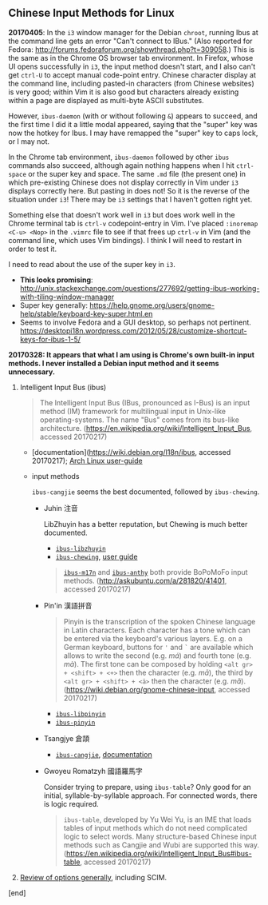 ## Chinese Input Methods for Linux

**20170405**: In the `i3` window manager for the Debian `chroot`, running Ibus at the command line gets an error "Can't connect to IBus." (Also reported for Fedora: http://forums.fedoraforum.org/showthread.php?t=309058.) This is the same as in the Chrome OS browser tab environment. In Firefox, whose UI opens successfully in `i3`, the input method doesn't start, and I also can't get `ctrl-U` to accept manual code-point entry. Chinese character display at the command line, including pasted-in characters (from Chinese websites) is very good; within Vim it is also good but characters already existing within a page are displayed as multi-byte ASCII substitutes. 

However, `ibus-daemon` (with or without following `&`) appears to succeed, and the first time I did it a little modal appeared, saying that the "super" key was now the hotkey for Ibus. I may have remapped the "super" key to caps lock, or I may not. 

In the Chrome tab environment, `ibus-daemon` followed by other `ibus` commands also succeed, although again nothing happens when I hit `ctrl-space` or the super key and space. The same `.md` file (the present one) in which pre-existing Chinese does not display correctly in Vim under `i3` displays correctly here. But pasting in does not! So it is the reverse of the situation under `i3`! There may be `i3` settings that I haven't gotten right yet.

Something else that doesn't work well in `i3` but does work well in the Chrome terminal tab is `ctrl-v` codepoint-entry in Vim. I've placed `:inoremap <C-u> <Nop>` in the `.vimrc` file to see if that frees up `ctrl-v` in Vim (and the command line, which uses Vim bindings). I think I will need to restart in order to test it.

I need to read about the use of the super key in `i3`.

 * **This looks promising**: http://unix.stackexchange.com/questions/277692/getting-ibus-working-with-tiling-window-manager
 * Super key generally: https://help.gnome.org/users/gnome-help/stable/keyboard-key-super.html.en
 * Seems to involve Fedora and a GUI desktop, so perhaps not pertinent. https://desktopi18n.wordpress.com/2012/05/28/customize-shortcut-keys-for-ibus-1-5/


**20170328: It appears that what I am using is Chrome's own built-in input methods. I never installed a Debian input method and it seems unnecessary.**

 1. Intelligent Input Bus (ibus)
 
    > The Intelligent Input Bus (IBus, pronounced as I-Bus) is an input method (IM) framework for multilingual input in Unix-like operating-systems. The name "Bus" comes from its bus-like architecture. (https://en.wikipedia.org/wiki/Intelligent_Input_Bus, accessed 20170217)
    
    * [documentation](https://wiki.debian.org/I18n/ibus, accessed 20170217); [Arch Linux user-guide](https://wiki.archlinux.org/index.php/IBus)
    
    * input methods
    
      `ibus-cangjie` seems the best documented, followed by `ibus-chewing`. 
    
      * Juhin 注音
    
        LibZhuyin has a better reputation, but Chewing is much better documented.
    
        * [`ibus-libzhuyin`](https://github.com/libzhuyin/ibus-libzhuyin)
        * [`ibus-chewing`](https://github.com/definite/ibus-chewing), [user guide](https://github.com/definite/ibus-chewing/blob/master/USER-GUIDE)
        
        > [`ibus-m17n`](https://github.com/phuang/ibus-m17n) and [`ibus-anthy`](https://github.com/phuang/ibus-anthy) both provide BoPoMoFo input methods. (http://askubuntu.com/a/281820/41401, accessed 20170217)
    
      * Pin'in 漢語拼音
    
        > Pinyin is the transcription of the spoken Chinese language in Latin characters. Each character has a tone which can be entered via the keyboard's various layers. E.g. on a German keyboard, buttons for `'` and <code>&#96;</code> are available which allows to write the second (e.g. _má_) and fourth tone (e.g. _mà_). The first tone can be composed by holding `<alt gr> + <shift> + <+>` then the character (e.g. _mā_), the third by `<alt gr> + <shift> + <ä>` then the character (e.g. _mǎ_).  (https://wiki.debian.org/gnome-chinese-input, accessed 20170217)
    
        * [`ibus-libpinyin`](https://github.com/libpinyin/ibus-libpinyin)
        * [`ibus-pinyin`](https://github.com/ibus/ibus-pinyin)
      
      * Tsangjye 倉頡
    
        * [`ibus-cangjie`](https://github.com/Cangjians/libcangjie), [documentation](http://cangjians.github.io/projects/ibus-cangjie/documentation/)

      * Gwoyeu Romatzyh 國語羅馬字
    
        Consider trying to prepare, using `ibus-table`? Only good for an initial, syllable-by-syllable approach. For connected words, there is logic required.
      
        > `ibus-table`, developed by Yu Wei Yu, is an IME that loads tables of input methods which do not need complicated logic to select words. Many structure-based Chinese input methods such as Cangjie and Wubi are supported this way. (https://en.wikipedia.org/wiki/Intelligent_Input_Bus#ibus-table, accessed 20170217)

 1. [Review of options generally](https://blogs.gnome.org/happyaron/2011/01/15/linux-input-method-brief-summary/), including SCIM.

[end]

